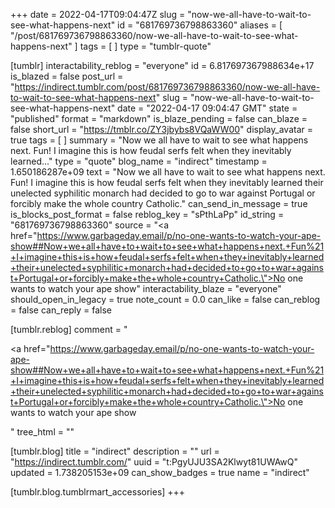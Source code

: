 +++
date = 2022-04-17T09:04:47Z
slug = "now-we-all-have-to-wait-to-see-what-happens-next"
id = "681769736798863360"
aliases = [ "/post/681769736798863360/now-we-all-have-to-wait-to-see-what-happens-next" ]
tags = [ ]
type = "tumblr-quote"

[tumblr]
interactability_reblog = "everyone"
id = 6.817697367988634e+17
is_blazed = false
post_url = "https://indirect.tumblr.com/post/681769736798863360/now-we-all-have-to-wait-to-see-what-happens-next"
slug = "now-we-all-have-to-wait-to-see-what-happens-next"
date = "2022-04-17 09:04:47 GMT"
state = "published"
format = "markdown"
is_blaze_pending = false
can_blaze = false
short_url = "https://tmblr.co/ZY3jbybs8VQaWW00"
display_avatar = true
tags = [ ]
summary = "Now we all have to wait to see what happens next. Fun! I imagine this is how feudal serfs felt when they inevitably learned..."
type = "quote"
blog_name = "indirect"
timestamp = 1.650186287e+09
text = "Now we all have to wait to see what happens next. Fun! I imagine this is how feudal serfs felt when they inevitably learned their unelected syphilitic monarch had decided to go to war against Portugal or forcibly make the whole country Catholic."
can_send_in_message = true
is_blocks_post_format = false
reblog_key = "sPthLaPp"
id_string = "681769736798863360"
source = "<a href=\"https://www.garbageday.email/p/no-one-wants-to-watch-your-ape-show##Now+we+all+have+to+wait+to+see+what+happens+next.+Fun%21+I+imagine+this+is+how+feudal+serfs+felt+when+they+inevitably+learned+their+unelected+syphilitic+monarch+had+decided+to+go+to+war+against+Portugal+or+forcibly+make+the+whole+country+Catholic.\">No one wants to watch your ape show</a>"
interactability_blaze = "everyone"
should_open_in_legacy = true
note_count = 0.0
can_like = false
can_reblog = false
can_reply = false

[tumblr.reblog]
comment = "<p><a href=\"https://www.garbageday.email/p/no-one-wants-to-watch-your-ape-show##Now+we+all+have+to+wait+to+see+what+happens+next.+Fun%21+I+imagine+this+is+how+feudal+serfs+felt+when+they+inevitably+learned+their+unelected+syphilitic+monarch+had+decided+to+go+to+war+against+Portugal+or+forcibly+make+the+whole+country+Catholic.\">No one wants to watch your ape show</a></p>"
tree_html = ""

[tumblr.blog]
title = "indirect"
description = ""
url = "https://indirect.tumblr.com/"
uuid = "t:PgyUJU3SA2Klwyt81UWAwQ"
updated = 1.738205153e+09
can_show_badges = true
name = "indirect"

[tumblr.blog.tumblrmart_accessories]
+++

